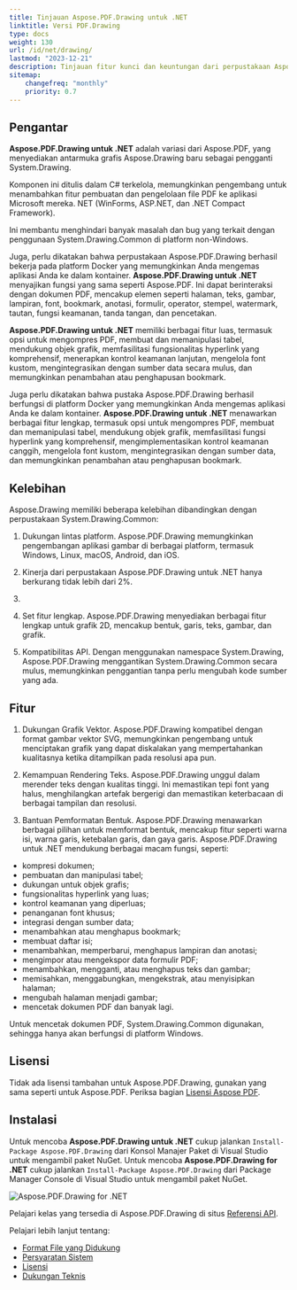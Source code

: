 ```yaml
---
title: Tinjauan Aspose.PDF.Drawing untuk .NET
linktitle: Versi PDF.Drawing
type: docs
weight: 130
url: /id/net/drawing/
lastmod: "2023-12-21"
description: Tinjauan fitur kunci dan keuntungan dari perpustakaan Aspose.PDF.Drawing untuk .NET.
sitemap:
    changefreq: "monthly"
    priority: 0.7
---
```


## Pengantar

**Aspose.PDF.Drawing untuk .NET** adalah variasi dari Aspose.PDF, yang menyediakan antarmuka grafis Aspose.Drawing baru sebagai pengganti System.Drawing. 

Komponen ini ditulis dalam C# terkelola, memungkinkan pengembang untuk menambahkan fitur pembuatan dan pengelolaan file PDF ke aplikasi Microsoft mereka. NET (WinForms, ASP.NET, dan .NET Compact Framework).

Ini membantu menghindari banyak masalah dan bug yang terkait dengan penggunaan System.Drawing.Common di platform non-Windows.

Juga, perlu dikatakan bahwa perpustakaan Aspose.PDF.Drawing berhasil bekerja pada platform Docker yang memungkinkan Anda mengemas aplikasi Anda ke dalam kontainer.
**Aspose.PDF.Drawing untuk .NET** menyajikan fungsi yang sama seperti Aspose.PDF. Ini dapat berinteraksi dengan dokumen PDF, mencakup elemen seperti halaman, teks, gambar, lampiran, font, bookmark, anotasi, formulir, operator, stempel, watermark, tautan, fungsi keamanan, tanda tangan, dan pencetakan.

**Aspose.PDF.Drawing untuk .NET** memiliki berbagai fitur luas, termasuk opsi untuk mengompres PDF, membuat dan memanipulasi tabel, mendukung objek grafik, memfasilitasi fungsionalitas hyperlink yang komprehensif, menerapkan kontrol keamanan lanjutan, mengelola font kustom, mengintegrasikan dengan sumber data secara mulus, dan memungkinkan penambahan atau penghapusan bookmark.

Juga perlu dikatakan bahwa pustaka Aspose.PDF.Drawing berhasil berfungsi di platform Docker yang memungkinkan Anda mengemas aplikasi Anda ke dalam kontainer.
**Aspose.PDF.Drawing untuk .NET** menawarkan berbagai fitur lengkap, termasuk opsi untuk mengompres PDF, membuat dan memanipulasi tabel, mendukung objek grafik, memfasilitasi fungsi hyperlink yang komprehensif, mengimplementasikan kontrol keamanan canggih, mengelola font kustom, mengintegrasikan dengan sumber data, dan memungkinkan penambahan atau penghapusan bookmark.

## Kelebihan

Aspose.Drawing memiliki beberapa kelebihan dibandingkan dengan perpustakaan System.Drawing.Common:

1. Dukungan lintas platform. Aspose.PDF.Drawing memungkinkan pengembangan aplikasi gambar di berbagai platform, termasuk Windows, Linux, macOS, Android, dan iOS.

1. Kinerja dari perpustakaan Aspose.PDF.Drawing untuk .NET hanya berkurang tidak lebih dari 2%. 

1.
1. Set fitur lengkap. Aspose.PDF.Drawing menyediakan berbagai fitur lengkap untuk grafik 2D, mencakup bentuk, garis, teks, gambar, dan grafik.

1. Kompatibilitas API. Dengan menggunakan namespace System.Drawing, Aspose.PDF.Drawing menggantikan System.Drawing.Common secara mulus, memungkinkan penggantian tanpa perlu mengubah kode sumber yang ada.

## Fitur

1. Dukungan Grafik Vektor. Aspose.PDF.Drawing kompatibel dengan format gambar vektor SVG, memungkinkan pengembang untuk menciptakan grafik yang dapat diskalakan yang mempertahankan kualitasnya ketika ditampilkan pada resolusi apa pun.

1. Kemampuan Rendering Teks. Aspose.PDF.Drawing unggul dalam merender teks dengan kualitas tinggi. Ini memastikan tepi font yang halus, menghilangkan artefak bergerigi dan memastikan keterbacaan di berbagai tampilan dan resolusi.

1. Bantuan Pemformatan Bentuk. Aspose.PDF.Drawing menawarkan berbagai pilihan untuk memformat bentuk, mencakup fitur seperti warna isi, warna garis, ketebalan garis, dan gaya garis.
Aspose.PDF.Drawing untuk .NET mendukung berbagai macam fungsi, seperti:

- kompresi dokumen;
- pembuatan dan manipulasi tabel;
- dukungan untuk objek grafis;
- fungsionalitas hyperlink yang luas;
- kontrol keamanan yang diperluas;
- penanganan font khusus;
- integrasi dengan sumber data;
- menambahkan atau menghapus bookmark;
- membuat daftar isi;
- menambahkan, memperbarui, menghapus lampiran dan anotasi;
- mengimpor atau mengekspor data formulir PDF;
- menambahkan, mengganti, atau menghapus teks dan gambar;
- memisahkan, menggabungkan, mengekstrak, atau menyisipkan halaman;
- mengubah halaman menjadi gambar;
- mencetak dokumen PDF dan banyak lagi.

Untuk mencetak dokumen PDF, System.Drawing.Common digunakan, sehingga hanya akan berfungsi di platform Windows.

## Lisensi

Tidak ada lisensi tambahan untuk Aspose.PDF.Drawing, gunakan yang sama seperti untuk Aspose.PDF. Periksa bagian [Lisensi Aspose PDF](/pdf/id/net/licensing/).

## Instalasi

Untuk mencoba **Aspose.PDF.Drawing untuk .NET** cukup jalankan `Install-Package Aspose.PDF.Drawing` dari Konsol Manajer Paket di Visual Studio untuk mengambil paket NuGet.
Untuk mencoba **Aspose.PDF.Drawing for .NET** cukup jalankan `Install-Package Aspose.PDF.Drawing` dari Package Manager Console di Visual Studio untuk mengambil paket NuGet.

![Aspose.PDF.Drawing for .NET](nuget.png)

Pelajari kelas yang tersedia di Aspose.PDF.Drawing di situs [Referensi API](https://reference.aspose.com/pdf/net/aspose.pdf.drawing/).

Pelajari lebih lanjut tentang:

- [Format File yang Didukung](/pdf/id/net/supported-file-formats/)
- [Persyaratan Sistem](/pdf/id/net/system-requirements/)
- [Lisensi](/pdf/id/net/licensing/)
- [Dukungan Teknis](/pdf/id/net/technical-support/)
